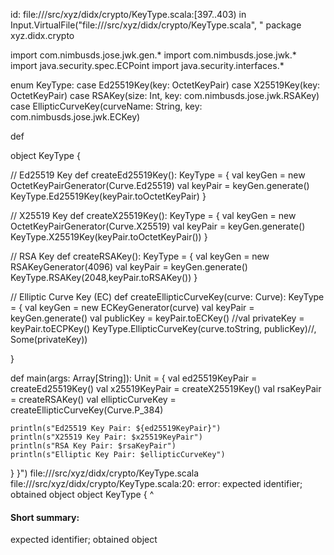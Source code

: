 id: file://<WORKSPACE>/src/xyz/didx/crypto/KeyType.scala:[397..403) in Input.VirtualFile("file://<WORKSPACE>/src/xyz/didx/crypto/KeyType.scala", "
package xyz.didx.crypto

import com.nimbusds.jose.jwk.gen.*
import com.nimbusds.jose.jwk.*
import java.security.spec.ECPoint
import java.security.interfaces.*




enum KeyType:
  case Ed25519Key(key: OctetKeyPair) 
  case X25519Key(key: OctetKeyPair)
  case RSAKey(size: Int, key: com.nimbusds.jose.jwk.RSAKey)
  case EllipticCurveKey(curveName: String, key: com.nimbusds.jose.jwk.ECKey)

  def

object KeyType {

  // Ed25519 Key
  def createEd25519Key(): KeyType = {
    val keyGen = new OctetKeyPairGenerator(Curve.Ed25519)
    val keyPair = keyGen.generate()
    KeyType.Ed25519Key(keyPair.toOctetKeyPair)
  }

  // X25519 Key
  def createX25519Key(): KeyType = {
    val keyGen = new OctetKeyPairGenerator(Curve.X25519)
    val keyPair = keyGen.generate()
    KeyType.X25519Key(keyPair.toOctetKeyPair())
  }

  // RSA Key
  def createRSAKey(): KeyType = {
    val keyGen = new RSAKeyGenerator(4096)
    val keyPair = keyGen.generate()
    KeyType.RSAKey(2048,keyPair.toRSAKey())
  }

  // Elliptic Curve Key (EC)
  def createEllipticCurveKey(curve: Curve): KeyType = {
    val keyGen = new ECKeyGenerator(curve)
    val keyPair = keyGen.generate()
    val publicKey = keyPair.toECKey()
    //val privateKey = keyPair.toECPKey()
    KeyType.EllipticCurveKey(curve.toString, publicKey)//, Some(privateKey))

   
  }



  def main(args: Array[String]): Unit = {
    val ed25519KeyPair = createEd25519Key()
    val x25519KeyPair = createX25519Key()
    val rsaKeyPair = createRSAKey()
    val ellipticCurveKey = createEllipticCurveKey(Curve.P_384)

    println(s"Ed25519 Key Pair: ${ed25519KeyPair}")
    println(s"X25519 Key Pair: $x25519KeyPair")
    println(s"RSA Key Pair: $rsaKeyPair")
    println(s"Elliptic Key Pair: $ellipticCurveKey")
  }
}")
file://<WORKSPACE>/src/xyz/didx/crypto/KeyType.scala
file://<WORKSPACE>/src/xyz/didx/crypto/KeyType.scala:20: error: expected identifier; obtained object
object KeyType {
^
#### Short summary: 

expected identifier; obtained object